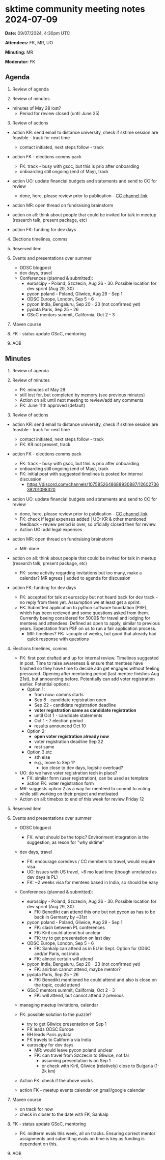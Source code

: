 # sktime community meeting notes 2024-07-09

**Date:** 
09/07/2024, 4:30pm UTC

**Attendees:** FK, MR, UO

**Minuting:** MR

**Moderator:** FK

## Agenda

1. Review of agenda

2. Review of minutes

* minutes of May 28 lost?
    * Period for review closed (until June 25)

3. Review of actions

* action KR: send email to distance university, check if sktime session are feasible - track for next time
    * contact initiated, next steps follow - track

* action FK - elections comms pack
    * FK: track - busy with gsoc, but this is prio after onboarding
    * onboarding still ongoing (end of May), track

* action UO: update financial budgets and statements and send to CC for review
    * done, here, please review prior to publication - [CC channel link](https://discord.com/channels/1075852648688930887/1084417014166212618/1240360027899035648)

* action MR: open thread on fundraising brainstorm

* action on all: think about people that could be invited for talk in meetup (research talk, present package, etc)

* action FK: funding for dev days

4. Elections timelines, comms

5. Reserved item

6. Events and presentations over summer
    * ODSC blogpost
    * dev days, travel
    * Conferences (planned & submitted):
        * euroscipy - Poland, Szczecin, Aug 26 - 30. Possible location for dev sprint (Aug 29, 30)
        * pycon poland - Poland, Gliwice, Aug 29 - Sep 1
        * ODSC Europe, London, Sep 5 - 6
        * pycon India, Bengaluru, Sep 20 - 23 (not confirmed yet)
        * pydata Paris, Sep 25 - 26
        * GSoC mentors summit, California, Oct 2 - 3

7. Maven course

8. FK - status update GSoC, mentoring

10. AOB

## Minutes


1. Review of agenda

2. Review of minutes
    * FK: minutes of May 28 
    * still lost for, but completed by memory (see previous minutes)
    * Action on all: until next meeting to review/add any comments
    * FK: June 11th approved (default)

3. Review of actions

* action KR: send email to distance university, check if sktime session are feasible - track for next time
    * contact initiated, next steps follow - track
    * FK: KR not present, track

* action FK - elections comms pack
    * FK: track - busy with gsoc, but this is prio after onboarding
    * onboarding still ongoing (end of May), track
    * FK: initial post with suggested timelines is posted for internal discussion
        * https://discord.com/channels/1075852648688930887/1260273638201098320

* action UO: update financial budgets and statements and send to CC for review
    * done, here, please review prior to publication - [CC channel link](https://discord.com/channels/1075852648688930887/1084417014166212618/1240360027899035648)
    * FK: check if legal expenses added | UO: KR & other mentioned feedback - review period is over, so oficially closed then for review.
    * Action UO: add legal expenses

* action MR: open thread on fundraising brainstorm
    * MR: done

* action on all: think about people that could be invited for talk in meetup (research talk, present package, etc)
    * FK: some activity regarding invitations  but too many, make a calendar? MR agrees | added to agenda for discussion

* action FK: funding for dev days
    * FK: accepted for talk at euroscipy but not heard back for dev track - no reply from them yet. Assumption we at least get a sprint. 
    * FK: Submitted application to python software foundation (PSF), which has been recieved and some questions asked from them. Currently beeing considered for 5000$ for travel and lodging for mentees and attendees. Defined as open to apply, similar to previous years. Expectation from PSF on us to run a fair application process.
        * MR: timelines? FK: ~couple of weeks, but good that already had quick response with questions

4. Elections timelines, comms
    * FK: first post drafted and up for internal review. Timelines suggested in post. Time to raise awareness & ensure that mentees have finished so they have time to decide adn get engages without feeling pressured. Opening after mentoring period (last mentee finishes Aug 21st), but announcing before. Potentially can add voter registration earlier. Potential options:
        * Option 1:
            * from now: comms starts
            * Sep 8 - candidate registration open
            * Sep 22 - candidate registration deadline
            * **voter registration same as candidate registration**
            * until Oct 1 - candidate statements
            * Oct 1 - 7 election period
            * results announced Oct 10
        * Option 2:
            * **open voter registration already now**
            * voter registration deadline Sep 22
            * rest same
        * Option 3 etc
            * sth else
            * e.g., move to Sep 1?
                * too close to dev days, logistic overload?
    * UO: do we have voter registration tech in place?
        * FK: similar form (user registration), can be used as template
        * action FK: voter registration form
    * MR: suggests option 2 as a way for menteed to commit to voting while still working on their project and motivated
    * Action on all: timebox to end of this week for review Friday 12

5. Reserved item

6. Events and presentations over summer
    * ODSC blogpost
        * FK: what should be the topic? Environment integration is the suggestion, as reson for "why sktime"
    * dev days, travel
        * FK: encourage coredevs / CC members to travel, would require visa
        * UO: issues with US travel, ~6 mo lead time (though unrelated as dev days is PL)
        * FK: ~2 weeks visa for mentees based in India, so should be easy
    * Conferences (planned & submitted):
        * euroscipy - Poland, Szczecin, Aug 26 - 30. Possible location for dev sprint (Aug 29, 30)
            * FK: Benedikt can attend this one but not pycon as has to be back in Germany by ~31st
        * pycon poland - Poland, Gliwice, Aug 29 - Sep 1
            * FK: clash between PL conferences
            * FK: Kiril could attend but unclear
            * FK: try to get presentation on last day
        * ODSC Europe, London, Sep 5 - 6
            * FK: Sankalp can attend as in EU in Sept. Option for ODSC and/or Paris, not india
            * FK: almost certain will attend
        * pycon India, Bengaluru, Sep 20 - 23 (not confirmed yet)
            * FK: anirban cannot attend, maybe mentor?
        * pydata Paris, Sep 25 - 26
            * FK: Benedikt mentioned he could attend and also is close on the topic, could attend
        * GSoC mentors summit, California, Oct 2 - 3
            * FK: will attend, but cannot attend 2 previous
    * managing meetup invitations, calendar

    * FK: possible solution to the puzzle?
        * try to get Gliwice presentation on Sep 1
        * FK leads ODSC Europe
        * BH leads Paris pydata
        * FK travels to California via India
        * euroscipy for dev days
            * MR: would leave pycon poland unclear
            * FK: can travel from Szczecin to Gliwice, not far
                * assuming presentation is on Sep 1
                * or check with Kiril, Gliwice (relatively) close to Bulgaria (1-2k km)
    * Action FK: check if the above works
    * action FK - meetup events calendar on gmail/google calendar

7. Maven course
    * on track for now
    * check in closer to the date with FK, Sankalp

8. FK - status update GSoC, mentoring
    * FK: midterm evals this week, all on tracks. Ensuring correct mentor assignments and submitting evals on time is key as funding is dependant on this.

10. AOB

